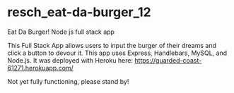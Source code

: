 # resch_eat-da-burger_12
Eat Da Burger! Node js full stack app

This Full Stack App allows users to input the burger of their dreams and click a button to devour it. 
This app uses Express, Handlebars, MySQL, and Node.js. It was deployed with Heroku here: 
https://guarded-coast-61271.herokuapp.com/

Not yet fully functioning, please stand by! 